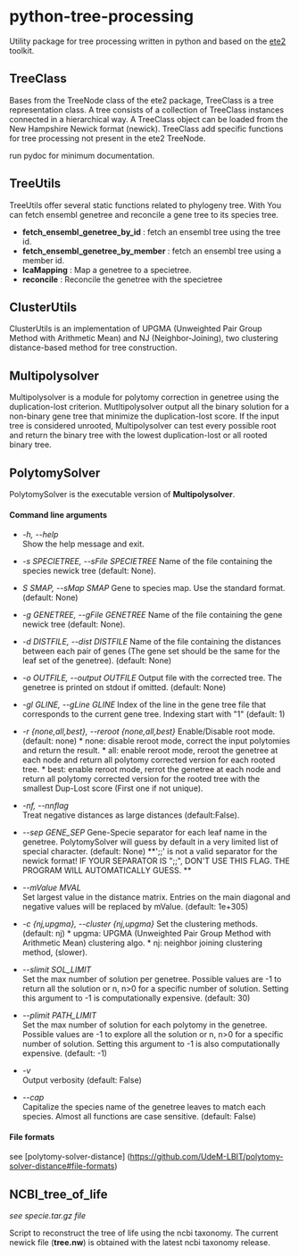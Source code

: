 python-tree-processing
=======================

Utility package for tree processing written in python and based on the [ete2](https://pythonhosted.org/ete2/index.html) toolkit.


## TreeClass

Bases from the TreeNode class of the ete2 package, TreeClass is a tree representation class. A tree consists of a collection of TreeClass instances connected in a hierarchical way. A TreeClass object can be loaded from the New Hampshire Newick format (newick).
TreeClass add specific functions for tree processing not present in the ete2 TreeNode.

run pydoc for minimum documentation.

## TreeUtils 

TreeUtils offer several static functions related to phylogeny tree. With You can fetch ensembl genetree and reconcile a gene tree to its species tree.


+ **fetch_ensembl_genetree_by_id** : fetch an ensembl tree using the tree id.
+ **fetch_ensembl_genetree_by_member** : fetch an ensembl tree using a member id.
+ **lcaMapping** : Map a genetree to a specietree.
+ **reconcile** : Reconcile the genetree with the specietree

## ClusterUtils 

ClusterUtils is an implementation of UPGMA (Unweighted Pair Group Method with Arithmetic Mean) and NJ (Neighbor-Joining), two clustering distance-based method for tree construction.


## Multipolysolver

Multipolysolver is a module for polytomy correction in genetree using the duplication-lost criterion. Mutltipolysolver output all the binary solution for a non-binary gene tree that minimize the duplication-lost score. If the input tree is considered unrooted, Multipolysolver can test every possible root and return the binary tree with the lowest duplication-lost or all rooted binary tree.


## PolytomySolver

PolytomySolver is the executable version of **Multipolysolver**.

#### Command line arguments

+  *-h, --help*            
        Show the help message and exit.

+  *-s SPECIETREE, --sFile SPECIETREE*
        Name of the file containing the species newick tree (default: None).

+  *S SMAP, --sMap SMAP*
        Gene to species map. Use the standard format. (default: None)

+  *-g GENETREE, --gFile GENETREE*
        Name of the file containing the gene newick tree (default: None).

+  *-d DISTFILE, --dist DISTFILE*
        Name of the file containing the distances between each pair of genes (The gene set should be the same for the leaf set of the genetree). (default: None)

+  *-o OUTFILE, --output OUTFILE*
        Output file with the corrected tree. The genetree is printed on stdout if omitted. (default: None)

+  *-gl GLINE, --gLine GLINE*
        Index of the line in the gene tree file that corresponds to the current gene tree. Indexing start with "1" (default: 1)

+  *-r {none,all,best}, --reroot {none,all,best}*
        Enable/Disable root mode. (default: none)
          	* none: disable reroot mode, correct the input polytomies and return the result.
          	* all: enable reroot mode, reroot the genetree at each node and return all polytomy corrected version for each rooted tree.
          	* best: enable reroot mode, rerrot the genetree at each node and return all polytomy corrected version for the rooted tree with the smallest Dup-Lost score (First one if not unique).
                        
+  *-nf, --nnflag*         
        Treat negative distances as large distances (default:False).

+  *--sep GENE_SEP*
        Gene-Specie separator for each leaf name in the genetree. PolytomySolver will guess by default in a very limited list of special character. (default: None) 
        **';;' is not a valid separator for the newick format! IF YOUR SEPARATOR IS ";;", DON'T USE THIS FLAG. THE PROGRAM WILL AUTOMATICALLY GUESS. ** 

+  *--mValue MVAL*        
        Set largest value in the distance matrix. Entries on the main diagonal and negative values will be replaced by mValue. (default: 1e+305)

+  *-c {nj,upgma}, --cluster {nj,upgma}*
        Set the clustering methods. (default: nj) 
            * upgma: UPGMA (Unweighted Pair Group Method with Arithmetic Mean) clustering algo.
            * nj: neighbor joining clustering method, (slower).


+  *--slimit SOL_LIMIT*    
        Set the max number of solution per genetree. Possible values are -1 to return all the solution or n, n>0 for a specific number of solution. Setting this argument to -1 is computationally expensive. (default: 30)

+  *--plimit PATH_LIMIT*   
        Set the max number of solution for each polytomy in the genetree. Possible values are -1 to explore all the solution or n, n>0 for a specific number of  solution. Setting this argument to -1 is also computationally expensive. (default: -1)

+  *-v*                    
        Output verbosity (default: False)

+  *--cap*                 
        Capitalize the species name of the genetree leaves to  match each species. Almost all functions are case sensitive. (default: False)

#### File formats
  see [polytomy-solver-distance] (https://github.com/UdeM-LBIT/polytomy-solver-distance#file-formats)


## NCBI_tree_of_life 

*see specie.tar.gz file*

Script to reconstruct the tree of life using the ncbi taxonomy. The current newick file (**tree.nw**) is obtained with the latest ncbi taxonomy release.
